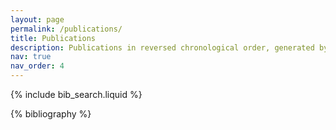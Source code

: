 ```yaml
---
layout: page
permalink: /publications/
title: Publications
description: Publications in reversed chronological order, generated by jekyll-scholar. Also see Google Scholar.
nav: true
nav_order: 4
---
```


<!-- _pages/publications.md -->

<!-- Bibsearch Feature -->

{% include bib_search.liquid %}

<div class="publications">

{% bibliography %}

</div>
